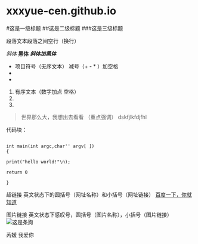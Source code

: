 # xxxyue-cen.github.io


#这是一级标题
##这是二级标题
###这是三级标题

段落文本段落之间空行（换行）

*斜体*
**黑体**
***斜体加黑体***

- 项目符号（无序文本）  减号（+  -  * ）加空格
- 
- 

1.  有序文本（数字加点 空格）
2.
3.

> 世界那么大，我想出去看看  （重点强调）
>   dskfjlkfdjfhl

代码块：

```#include<stdio.h>

int main(int argc,char'' argv[ ])
{

print("hello world!"\n);

return 0

}
```

超链接
英文状态下的圆括号（网址名称）和小括号（网址链接）
[百度一下，你就知道](https://www.baidu.com)

图片链接
英文状态下感叹号，圆括号（图片名称），小括号（图片链接）
![这是条狗](https://ss0.bdstatic.com/70cFuHSh_Q1YnxGkpoWK1HF6hhy/it/u=3951473447,2602083693&fm=27&gp=0.jpg)


芮媛  我爱你
